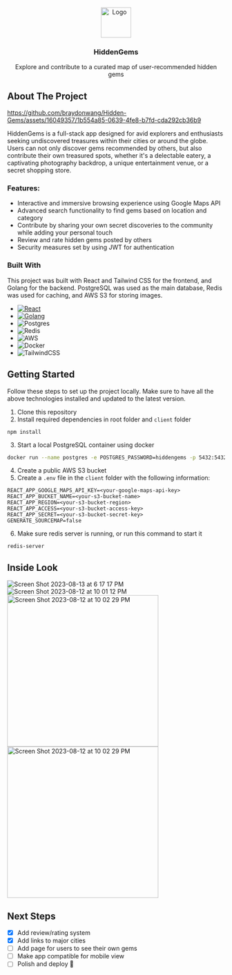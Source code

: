 <a name="readme-top"></a>

<!-- PROJECT LOGO -->
<br />
<div align="center">
  <a href="https://github.com/othneildrew/Best-README-Template">
    <img src="https://hiddengemsbw.s3.us-east-2.amazonaws.com/1691961203307_logo.png" alt="Logo" height="70">
  </a>

  <h3 align="center">HiddenGems</h3>
  <p align="center">Explore and contribute to a curated map of user-recommended hidden gems</p>
</div>

<!-- ABOUT THE PROJECT -->

## About The Project

https://github.com/braydonwang/Hidden-Gems/assets/16049357/1b554a85-0639-4fe8-b7fd-cda292cb36b9

HiddenGems is a full-stack app designed for avid explorers and enthusiasts seeking undiscovered treasures within their cities or around the globe. Users can not only discover gems recommended by others, but also contribute their own treasured spots, whether it's a delectable eatery, a captivating photography backdrop, a unique entertainment venue, or a secret shopping store.

### Features:

- Interactive and immersive browsing experience using Google Maps API
- Advanced search functionality to find gems based on location and category
- Contribute by sharing your own secret discoveries to the community while adding your personal touch
- Review and rate hidden gems posted by others
- Security measures set by using JWT for authentication

### Built With

This project was built with React and Tailwind CSS for the frontend, and Golang for the backend. PostgreSQL was used as the main database, Redis was used for caching, and AWS S3 for storing images.

- [![React][React.js]][React-url]
- [![Golang][Golang.org]][Golang-url]
- ![Postgres](https://img.shields.io/badge/postgres-%23316192.svg?style=for-the-badge&logo=postgresql&logoColor=white)
- ![Redis](https://img.shields.io/badge/redis-%23DD0031.svg?style=for-the-badge&logo=redis&logoColor=white)
- ![AWS](https://img.shields.io/badge/AWS-%23FF9900.svg?style=for-the-badge&logo=amazon-aws&logoColor=white)
- ![Docker](https://img.shields.io/badge/docker-%230db7ed.svg?style=for-the-badge&logo=docker&logoColor=white)
- ![TailwindCSS](https://img.shields.io/badge/tailwindcss-%2338B2AC.svg?style=for-the-badge&logo=tailwind-css&logoColor=white)

<!-- GETTING STARTED -->

## Getting Started

Follow these steps to set up the project locally. Make sure to have all the above technologies installed and updated to the latest version.

1. Clone this repository
2. Install required dependencies in root folder and `client` folder

```
npm install
```

3. Start a local PostgreSQL container using docker

```sh
docker run --name postgres -e POSTGRES_PASSWORD=hiddengems -p 5432:5432 -d postgis/postgis
```

4. Create a public AWS S3 bucket
5. Create a `.env` file in the `client` folder with the following information:

```
REACT_APP_GOOGLE_MAPS_API_KEY=<your-google-maps-api-key>
REACT_APP_BUCKET_NAME=<your-s3-bucket-name>
REACT_APP_REGION=<your-s3-bucket-region>
REACT_APP_ACCESS=<your-s3-bucket-access-key>
REACT_APP_SECRET=<your-s3-bucket-secret-key>
GENERATE_SOURCEMAP=false
```

6. Make sure redis server is running, or run this command to start it

```
redis-server
```

## Inside Look

![Screen Shot 2023-08-13 at 6 17 17 PM](https://github.com/braydonwang/Hidden-Gems/assets/16049357/b300dca8-b2c2-4df8-8d37-2e19121f002f)
![Screen Shot 2023-08-12 at 10 01 12 PM](https://github.com/braydonwang/Hidden-Gems/assets/16049357/9790d63d-64cf-4bec-9724-72fcbe5763f8)
<img width="350" alt="Screen Shot 2023-08-12 at 10 02 29 PM" src="https://github.com/braydonwang/Hidden-Gems/assets/16049357/48decde8-7383-4930-a767-24f9709edeec">
<img width="350" alt="Screen Shot 2023-08-12 at 10 02 29 PM" src="https://github.com/braydonwang/Hidden-Gems/assets/16049357/3cb5e49a-bf78-4da4-b57c-4a34e6a7aded">

## Next Steps

- [x] Add review/rating system
- [x] Add links to major cities
- [ ] Add page for users to see their own gems
- [ ] Make app compatible for mobile view
- [ ] Polish and deploy 🚀

[React.js]: https://img.shields.io/badge/React-20232A?style=for-the-badge&logo=react&logoColor=61DAFB
[React-url]: https://reactjs.org/
[Golang.org]: https://img.shields.io/badge/go-%2300ADD8.svg?style=for-the-badge&logo=go&logoColor=white
[Golang-url]: https://go.dev/
